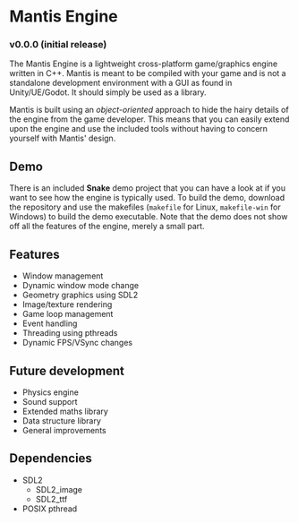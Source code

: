 # Mantis Engine
### v0.0.0 (initial release)
The Mantis Engine is a lightweight cross-platform game/graphics engine written
in C++. Mantis is meant to be compiled with your game and is not a standalone
development environment with a GUI as found in Unity/UE/Godot. It should simply
be used as a library.

Mantis is built using an *object-oriented* approach to hide the hairy details
of the engine from the game developer. This means that you can easily extend
upon the engine and use the included tools without having to concern yourself
with Mantis' design.

## Demo
There is an included __Snake__ demo project that you can have a look at if you
want to see how the engine is typically used. To build the demo, download the
repository and use the makefiles (`makefile` for Linux, `makefile-win` for
Windows) to build the demo executable. Note that the demo does not show off all
the features of the engine, merely a small part.

## Features
* Window management
* Dynamic window mode change
* Geometry graphics using SDL2
* Image/texture rendering
* Game loop management
* Event handling
* Threading using pthreads
* Dynamic FPS/VSync changes

## Future development
* Physics engine
* Sound support
* Extended maths library
* Data structure library
* General improvements

## Dependencies
* SDL2
  * SDL2_image
  * SDL2_ttf
* POSIX pthread
